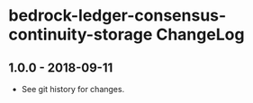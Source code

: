 # bedrock-ledger-consensus-continuity-storage ChangeLog

## 1.0.0 - 2018-09-11

- See git history for changes.
